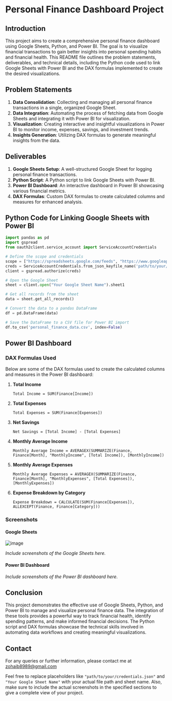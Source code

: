 # Personal Finance Dashboard Project

## Introduction

This project aims to create a comprehensive personal finance dashboard using Google Sheets, Python, and Power BI. The goal is to visualize financial transactions to gain better insights into personal spending habits and financial health. This README file outlines the problem statements, deliverables, and technical details, including the Python code used to link Google Sheets with Power BI and the DAX formulas implemented to create the desired visualizations.

## Problem Statements

1. **Data Consolidation**: Collecting and managing all personal finance transactions in a single, organized Google Sheet.
2. **Data Integration**: Automating the process of fetching data from Google Sheets and integrating it with Power BI for visualization.
3. **Visualization**: Creating interactive and insightful visualizations in Power BI to monitor income, expenses, savings, and investment trends.
4. **Insights Generation**: Utilizing DAX formulas to generate meaningful insights from the data.

## Deliverables

1. **Google Sheets Setup**: A well-structured Google Sheet for logging personal finance transactions.
2. **Python Script**: A Python script to link Google Sheets with Power BI.
3. **Power BI Dashboard**: An interactive dashboard in Power BI showcasing various financial metrics.
4. **DAX Formulas**: Custom DAX formulas to create calculated columns and measures for enhanced analysis.

## Python Code for Linking Google Sheets with Power BI

```python
import pandas as pd
import gspread
from oauth2client.service_account import ServiceAccountCredentials

# Define the scope and credentials
scope = ["https://spreadsheets.google.com/feeds", "https://www.googleapis.com/auth/drive"]
creds = ServiceAccountCredentials.from_json_keyfile_name('path/to/your/credentials.json', scope)
client = gspread.authorize(creds)

# Open the Google Sheet
sheet = client.open("Your Google Sheet Name").sheet1

# Get all records from the sheet
data = sheet.get_all_records()

# Convert the data to a pandas DataFrame
df = pd.DataFrame(data)

# Save the DataFrame to a CSV file for Power BI import
df.to_csv('personal_finance_data.csv', index=False)
```

## Power BI Dashboard

### DAX Formulas Used

Below are some of the DAX formulas used to create the calculated columns and measures in the Power BI dashboard:

1. **Total Income**
   ```DAX
   Total Income = SUM(Finance[Income])
   ```

2. **Total Expenses**
   ```DAX
   Total Expenses = SUM(Finance[Expenses])
   ```

3. **Net Savings**
   ```DAX
   Net Savings = [Total Income] - [Total Expenses]
   ```

4. **Monthly Average Income**
   ```DAX
   Monthly Average Income = AVERAGEX(SUMMARIZE(Finance, Finance[Month], "MonthlyIncome", [Total Income]), [MonthlyIncome])
   ```

5. **Monthly Average Expenses**
   ```DAX
   Monthly Average Expenses = AVERAGEX(SUMMARIZE(Finance, Finance[Month], "MonthlyExpenses", [Total Expenses]), [MonthlyExpenses])
   ```

6. **Expense Breakdown by Category**
   ```DAX
   Expense Breakdown = CALCULATE(SUM(Finance[Expenses]), ALLEXCEPT(Finance, Finance[Category]))
   ```

### Screenshots

#### Google Sheets

![image](https://github.com/Zohaib8989/Personal-Finance/assets/148817365/b4010796-08b1-4188-a35f-65a9e8415c7f)


_Include screenshots of the Google Sheets here._

#### Power BI Dashboard

_Include screenshots of the Power BI dashboard here._

## Conclusion

This project demonstrates the effective use of Google Sheets, Python, and Power BI to manage and visualize personal finance data. The integration of these tools provides a powerful way to track financial health, identify spending patterns, and make informed financial decisions. The Python script and DAX formulas showcase the technical skills involved in automating data workflows and creating meaningful visualizations.

## Contact

For any queries or further information, please contact me at zohaib8989@gmail.com

Feel free to replace placeholders like `"path/to/your/credentials.json"` and `"Your Google Sheet Name"` with your actual file path and sheet name. Also, make sure to include the actual screenshots in the specified sections to give a complete view of your project.
